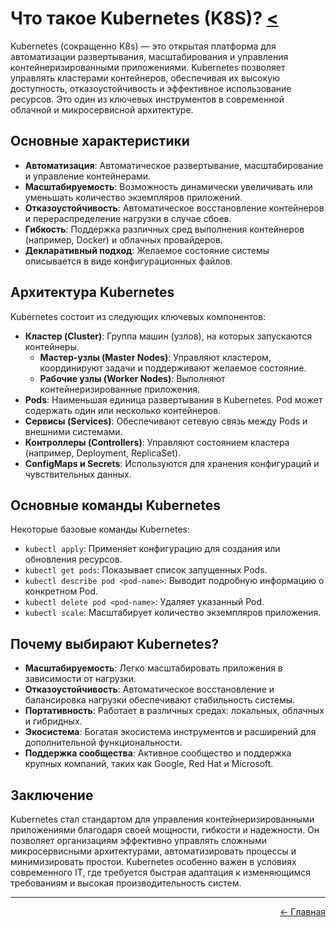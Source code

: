 # Что такое Kubernetes (K8S)? [<](../)

Kubernetes (сокращенно K8s) — это открытая платформа для автоматизации развертывания, масштабирования и управления контейнеризированными приложениями. Kubernetes позволяет управлять кластерами контейнеров, обеспечивая их высокую доступность, отказоустойчивость и эффективное использование ресурсов. Это один из ключевых инструментов в современной облачной и микросервисной архитектуре.

## Основные характеристики
- **Автоматизация**: Автоматическое развертывание, масштабирование и управление контейнерами.
- **Масштабируемость**: Возможность динамически увеличивать или уменьшать количество экземпляров приложений.
- **Отказоустойчивость**: Автоматическое восстановление контейнеров и перераспределение нагрузки в случае сбоев.
- **Гибкость**: Поддержка различных сред выполнения контейнеров (например, Docker) и облачных провайдеров.
- **Декларативный подход**: Желаемое состояние системы описывается в виде конфигурационных файлов.

## Архитектура Kubernetes
Kubernetes состоит из следующих ключевых компонентов:
- **Кластер (Cluster)**: Группа машин (узлов), на которых запускаются контейнеры.
  - **Мастер-узлы (Master Nodes)**: Управляют кластером, координируют задачи и поддерживают желаемое состояние.
  - **Рабочие узлы (Worker Nodes)**: Выполняют контейнеризированные приложения.
- **Pods**: Наименьшая единица развертывания в Kubernetes. Pod может содержать один или несколько контейнеров.
- **Сервисы (Services)**: Обеспечивают сетевую связь между Pods и внешними системами.
- **Контроллеры (Controllers)**: Управляют состоянием кластера (например, Deployment, ReplicaSet).
- **ConfigMaps и Secrets**: Используются для хранения конфигураций и чувствительных данных.

## Основные команды Kubernetes
Некоторые базовые команды Kubernetes:
- `kubectl apply`: Применяет конфигурацию для создания или обновления ресурсов.
- `kubectl get pods`: Показывает список запущенных Pods.
- `kubectl describe pod <pod-name>`: Выводит подробную информацию о конкретном Pod.
- `kubectl delete pod <pod-name>`: Удаляет указанный Pod.
- `kubectl scale`: Масштабирует количество экземпляров приложения.

## Почему выбирают Kubernetes?
- **Масштабируемость**: Легко масштабировать приложения в зависимости от нагрузки.
- **Отказоустойчивость**: Автоматическое восстановление и балансировка нагрузки обеспечивают стабильность системы.
- **Портативность**: Работает в различных средах: локальных, облачных и гибридных.
- **Экосистема**: Богатая экосистема инструментов и расширений для дополнительной функциональности.
- **Поддержка сообщества**: Активное сообщество и поддержка крупных компаний, таких как Google, Red Hat и Microsoft.

## Заключение
Kubernetes стал стандартом для управления контейнеризированными приложениями благодаря своей мощности, гибкости и надежности. Он позволяет организациям эффективно управлять сложными микросервисными архитектурами, автоматизировать процессы и минимизировать простои. Kubernetes особенно важен в условиях современного IT, где требуется быстрая адаптация к изменяющимся требованиям и высокая производительность систем.

---
<p align="right">
<a href="../">← Главная</a>
</p>